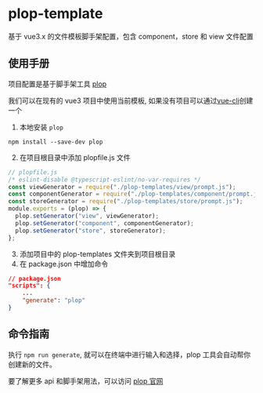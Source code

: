 # plop-template

基于 vue3.x 的文件模板脚手架配置，包含 component，store 和 view 文件配置

## 使用手册

项目配置是基于脚手架工具 [plop](https://plopjs.com/documentation/#getting-started)

我们可以在现有的 vue3 项目中使用当前模板, 如果没有项目可以通过[vue-cli](https://cli.vuejs.org/zh/)创建一个

1. 本地安装 `plop`

```
npm install --save-dev plop
```

2. 在项目根目录中添加 plopfile.js 文件

```javascript
// plopfile.js
/* eslint-disable @typescript-eslint/no-var-requires */
const viewGenerator = require("./plop-templates/view/prompt.js");
const componentGenerator = require("./plop-templates/component/prompt.js");
const storeGenerator = require("./plop-templates/store/prompt.js");
module.exports = (plop) => {
  plop.setGenerator("view", viewGenerator);
  plop.setGenerator("component", componentGenerator);
  plop.setGenerator("store", storeGenerator);
};
```

3. 添加项目中的 plop-templates 文件夹到项目根目录
4. 在 package.json 中增加命令

```json
// package.json
"scripts": {
    ...
    "generate": "plop"
}
```

## 命令指南

执行 `npm run generate`, 就可以在终端中进行输入和选择，plop 工具会自动帮你创建新的文件。

要了解更多 api 和脚手架用法，可以访问 [plop 官网](https://plopjs.com/documentation/#getting-started)
